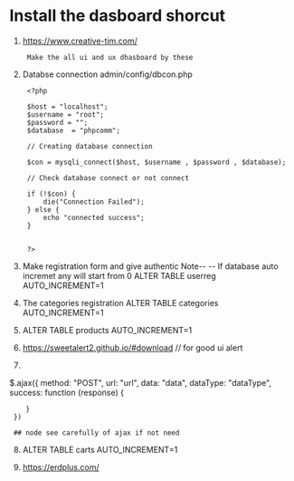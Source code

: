 # Install the dasboard shorcut

1. https://www.creative-tim.com/
 
        Make the all ui and ux dhasboard by these
    
2. Databse connection admin/config/dbcon.php
  
        <?php 

        $host = "localhost";
        $username = "root";
        $password = "";
        $database  = "phpcomm";

        // Creating database connection

        $con = mysqli_connect($host, $username , $password , $database);

        // Check database connect or not connect

        if (!$con) {
            die("Connection Failed");
        } else {
            echo "connected success";
        }


        ?>

3. Make registration form and give authentic
   Note--
    -- If database auto incremet any will start from 0
       ALTER TABLE userreg AUTO_INCREMENT=1

4. The categories registration
    ALTER TABLE categories AUTO_INCREMENT=1

5. 
   ALTER TABLE products AUTO_INCREMENT=1

6. https://sweetalert2.github.io/#download  // for good ui alert

7.

  $.ajax({
        method: "POST",
        url: "url",
        data: "data",
        dataType: "dataType",
        success: function (response) {
            
        }
     })

     ## node see carefully of ajax if not need

8.  ALTER TABLE carts AUTO_INCREMENT=1

9. https://erdplus.com/